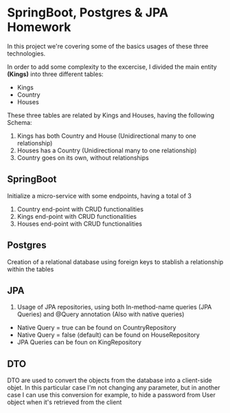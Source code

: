 # SpringBoot, Postgres & JPA Homework

In this project we're covering some of the basics usages of these three technologies.

In order to add some complexity to the excercise, I divided the main entity **(Kings)** into three different tables: 
- Kings
- Country
- Houses

These three tables are related by Kings and Houses, having the following Schema:
1. Kings has both Country and House (Unidirectional many to one relationship)
2. Houses has a Country (Unidirectional many to one relationship)
3. Country goes on its own, without relationships

## SpringBoot

Initialize a micro-service with some endpoints, having a total of 3
1. Country end-point with CRUD functionalities
2. Kings end-point with CRUD functionalities
3. Houses end-point with CRUD functionalities

## Postgres

Creation of a relational database using foreign keys to stablish a relationship within the tables

## JPA

1. Usage of JPA repositories, using both In-method-name queries (JPA Queries) and @Query annotation (Also with native queries)
  - Native Query = true can be found on CountryRepository
  - Native Query = false (default) can be found on HouseRepository
  - JPA Queries can be foun on KingRepository


## DTO

DTO are used to convert the objects from the database into a client-side objet. In this particular case I'm not changing any parameter, but in another 
case I can use this conversion for example, to hide a password from User object when it's retrieved from the client
